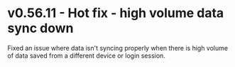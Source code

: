 # v0.56.11 - Hot fix - high volume data sync down

Fixed an issue where data isn't syncing properly when there is high volume of data saved from a different device or login session.
